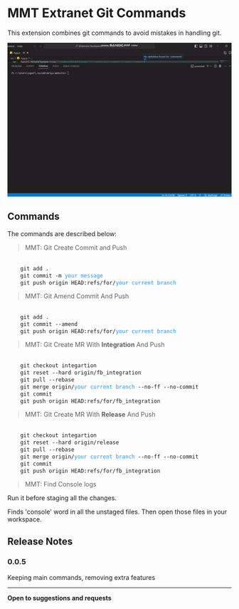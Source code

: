 # MMT Extranet Git Commands

This extension combines git commands to avoid mistakes in handling git.

![Alt Text](./demo.gif)

## Commands

The commands are described below:

> MMT: Git Create Commit and Push

<pre><code>
    git add .
    git commit -m <span style='color:#2196f3'>your message</span>
    git push origin HEAD:refs/for/<span style='color:#2196f3'>your current branch</span>
</code></pre>

> MMT: Git Amend Commit And Push

<pre><code>
    git add .
    git commit --amend
    git push origin HEAD:refs/for/<span style='color:#2196f3'>your current branch</span>
</code></pre>

<!-- > MMT: Git Amend Commit With New Message And Push

<pre><code>
    git add .
    git commit --amend -m "<span style='color:#2196f3'>your message</span>"
    git push origin HEAD:refs/for/<span style='color:#2196f3'>your current branch</span>
</code></pre> -->

> MMT: Git Create MR With **Integration** And Push

<pre><code>
    git checkout integartion
    git reset --hard origin/fb_integration
    git pull --rebase
    git merge origin/<span style='color:#2196f3'>your current branch</span> --no-ff --no-commit
    git commit 
    git push origin HEAD:refs/for/fb_integration
</code></pre>

> MMT: Git Create MR With **Release** And Push

<pre><code>
    git checkout integartion
    git reset --hard origin/release
    git pull --rebase
    git merge origin/<span style='color:#2196f3'>your current branch</span> --no-ff --no-commit
    git commit 
    git push origin HEAD:refs/for/fb_integration
</code></pre>

<!-- > MMT: Git Create MR With **Existing Branch** And Push

<pre><code>
    git checkout <span style='color:#2196f3'>existing branch</span>
    git reset --hard
    git pull --rebase
    git merge origin/<span style='color:#2196f3'>your current branch</span> --no-ff --no-commit
    git commit
    git push origin HEAD:refs/for/fb_integration
</code></pre> -->

> MMT: Find Console logs

Run it before staging all the changes.

Finds 'console' word in all the unstaged files. Then open those files in your workspace.

<!-- ## Extension Settings

Include if your extension adds any VS Code settings through the `contributes.configuration` extension point.

For example:

This extension contributes the following settings:

- `myExtension.enable`: Enable/disable this extension.
- `myExtension.thing`: Set to `blah` to do something. -->

## Release Notes

### 0.0.5

Keeping main commands, removing extra features

---

**Open to suggestions and requests**
